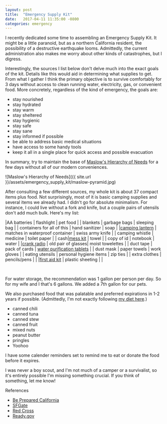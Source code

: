 ```yaml
---
layout: post
title:  "Emergency Supply Kit"
date:   2017-04-11 11:35:00 -0800
categories: emergency
---
```


I recently dedicated some time to assembling an Emergency Supply Kit. It might be a little paranoid, but as a northern California resident, the possibility of a destructive earthquake looms. Admittedly, the current administration also makes me worry about other kinds of catastrophes, but I digress. 

Interestingly, the sources I list below don't delve much into the exact goals of the kit. Details like this would aid in determining what supplies to get. From what I gather I think the primary objective is to survive comfortably for 3 days without access to clean running water, electricity, gas, or convenient food. More concretely, regardless of the kind of emergency, the goals are:
- stay nourished
- stay hydrated
- stay warm
- stay sheltered
- stay hygienic
- stay safe
- stay sane
- stay informed if possible
- be able to address basic medical situations
- have access to some handy tools
- keep it all in a single place for quick access and possible evacuation

In summary, try to maintain the base of [Maslow's Hierarchy of Needs](https://en.wikipedia.org/wiki/Maslow%27s_hierarchy_of_needs) for a few days without all of our modern conveniences.

![Maslow's Hierarchy of Needs]({{ site.url }}/assets/emergency_supply_kit/maslow-pyramid.jpg)

After consulting a few different sources, my whole kit is about 37 compact items plus food. Not surprisingly, most of it is basic camping supplies and several items we already had. I didn't go for absolute minimalism. For instance, I could live without a fork and knife, but a couple pairs of utensils don't add much bulk. Here's my list:

|AA batteries 			| flashlight | pet food |
| blankets				| garbage bags | sleeping bag |
| containers for all of this | hand sanitizer | soap |
|[camping lantern](https://www.amazon.com/gp/product/B00XM8HTIS/ref=oh_aui_detailpage_o01_s00?ie=UTF8&psc=1) | matches in waterproof container | swiss army knife |
| camping whistle | medicine | toilet paper |
| cash|[mess kit](https://www.amazon.com/gp/product/B01743BX1A/ref=oh_aui_detailpage_o03_s02?ie=UTF8&psc=1) | towel |
| copy of id | notebook | water |
|[crank radio](https://www.amazon.com/gp/product/B018I4BPNU/ref=oh_aui_detailpage_o01_s00?ie=UTF8&psc=1) | old pair of glasses| moist towelettes |
| duct tape | pack of cards | [water purification tablets](https://www.amazon.com/gp/product/B00GG19KWQ/ref=oh_aui_detailpage_o04_s00?ie=UTF8&psc=1) |
| dust mask | paper towels | work gloves  |
| eating utensils | personal hygiene items | zip ties |
| extra clothes | pencils/pens | |
|[first aid kit](https://www.amazon.com/gp/product/B000069EYA/ref=oh_aui_detailpage_o03_s01?ie=UTF8&psc=1) | plastic sheeting | |

<br/>

For water storage, the recommendation was 1 gallon per person per day. So for my wife and I that's 6 gallons. We added a 7th gallon for our pets.

We also purchased food that was palatable and preferred expirations in 1-2 years if possible. (Admittedly, I'm not exactly following [my diet here](/posts/losing-weight-by-giving-up-carbohydrates).) 
- canned chili
- canned tuna
- canned stew
- canned fruit
- mixed nuts
- peanut butter
- pringles
- Yoohoo

I have some calender reminders set to remind me to eat or donate the food before it expires.

I was never a boy scout, and I'm not much of a camper or a survivalist, so it's entirely possible I'm missing something crucial. If you think of something, let me know!

References
 - [Be Prepared California](http://www.bepreparedcalifornia.ca.gov/BEPREPARED/INDIVIDUALSANDFAMILIES/Pages/PrepareanEmergencySupplyKit.aspx)
 - [SFGate](http://www.sfgate.com/earthquakes/article/Make-your-own-earthquake-preparedness-kit-5410506.php)
 - [Red Cross](http://www.redcross.org/get-help/prepare-for-emergencies/be-red-cross-ready/get-a-kit)
 - [Ready.gov](https://www.ready.gov/kit)


